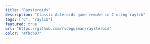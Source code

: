 ```yaml
---
title: "Raysteroids"
description: "Classic Asteroids game remake in C using raylib"
tags: ["C", "raylib"]
featured: true
url: "https://github.com/rvdeguzman/raysteroid"
color: "#fbcb97"
---
```

